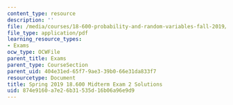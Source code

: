 ```yaml
---
content_type: resource
description: ''
file: /media/courses/18-600-probability-and-random-variables-fall-2019/874e9160a7e26b31535d16b06a96e9d9_MIT18_600F19_mid2_2019_soln.pdf
file_type: application/pdf
learning_resource_types:
- Exams
ocw_type: OCWFile
parent_title: Exams
parent_type: CourseSection
parent_uid: 404e31ed-65f7-9ae3-39b0-66e31da833f7
resourcetype: Document
title: Spring 2019 18.600 Midterm Exam 2 Solutions
uid: 874e9160-a7e2-6b31-535d-16b06a96e9d9
---
```

